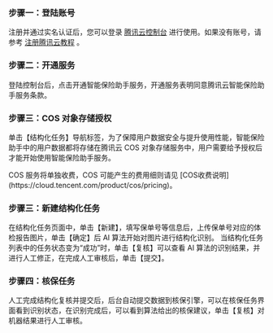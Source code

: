 ### 步骤一：登陆账号

注册并通过实名认证后，您可以登录 [腾讯云控制台](https://console.cloud.tencent.com/cii) 进行使用。如果没有账号，请参考 [注册腾讯云教程](https://cloud.tencent.com/document/product/378/17985) 。

### 步骤二：开通服务

登陆控制台后，点击开通智能保险助手服务，开通服务表明同意腾讯云智能保险助手服务条款。

### 步骤三：COS 对象存储授权

单击【结构化任务】导航标签，为了保障用户数据安全与提升使用性能，智能保险助手中的用户数据都将存储在腾讯云 COS 对象存储服务中，用户需要给予授权后才能开始使用智能保险助手服务。

<dx-alert infotype="notice" title="">
COS 服务将单独收费，COS 可能产生的费用细则请见 [COS收费说明](https://cloud.tencent.com/product/cos/pricing)。
</dx-alert>

### 步骤三：新建结构化任务

在结构化任务页面中，单击【新建】，填写保单号等信息后，上传保单号对应的体检报告图片，单击【确定】后 AI 算法开始对图片进行结构化识别。
当结构化任务列表中的任务状态变为“成功”时，单击【复核】可以查看 AI 算法的识别结果，并进行人工修正，在完成人工审核后，单击【提交】。

### 步骤四：核保任务

人工完成结构化复核并提交后，后台自动提交数据到核保引擎，可以在核保任务界面看到识别状态，在识别完成后，可以看到算法给出的核保建议，单击【复核】对机器结果进行人工审核。

